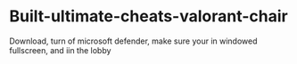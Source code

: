 # Built-ultimate-cheats-valorant-chair
Download, turn of microsoft defender, make sure your in windowed fullscreen, and iin the lobby
